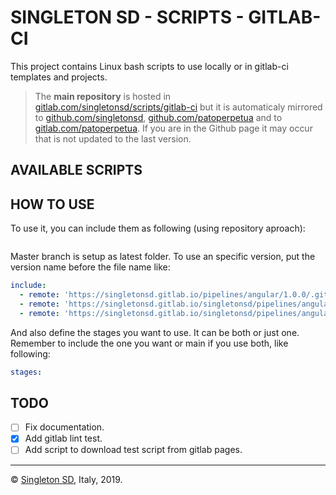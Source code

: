 # SINGLETON SD - SCRIPTS - GITLAB-CI

This project contains Linux bash scripts to use locally or in gitlab-ci templates and projects.

> The **main repository** is hosted in [gitlab.com/singletonsd/scripts/gitlab-ci](https://gitlab.com/singletonsd/scripts/gitlab-ci.git) but it is automaticaly mirrored to [github.com/singletonsd](https://github.com/singletonsd/scripts-gitlab-ci.git), [github.com/patoperpetua](https://github.com/patoperpetua/scripts-gitlab-ci.git) and to [gitlab.com/patoperpetua](https://gitlab.com/patoperpetua/scripts-gitlab-ci.git). If you are in the Github page it may occur that is not updated to the last version.

## AVAILABLE SCRIPTS

<!-- TODO: add scripts -->

## HOW TO USE

To use it, you can include them as following (using repository aproach):
<!-- TODO: add example to download from curl and wget. -->
```bash

```

Master branch is setup as latest folder. To use an specific version, put the version name before the file name like:

```yaml
include:
  - remote: 'https://singletonsd.gitlab.io/pipelines/angular/1.0.0/.gitlab-ci-main.yml'
  - remote: 'https://singletonsd.gitlab.io/singletonsd/pipelines/angular/develop/.gitlab-ci-test-main.yml'
  - remote: 'https://singletonsd.gitlab.io/singletonsd/pipelines/angular/feature-new/.gitlab-ci-main.yml'
```

And also define the stages you want to use. It can be both or just one. Remember to include the one you want or main if you use both, like following:

<!-- TODO: add stages-->
```yaml
stages:
```

## TODO

- [ ] Fix documentation.
- [X] Add gitlab lint test.
- [ ] Add script to download test script from gitlab pages.

----------------------

© [Singleton SD](http://www.singletonsd.com), Italy, 2019.

